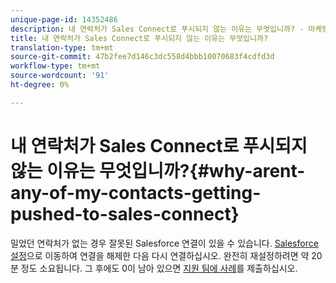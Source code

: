 ```yaml
---
unique-page-id: 14352486
description: 내 연락처가 Sales Connect로 푸시되지 않는 이유는 무엇입니까? - 마케팅 문서 - 제품 설명서
title: 내 연락처가 Sales Connect로 푸시되지 않는 이유는 무엇입니까?
translation-type: tm+mt
source-git-commit: 47b2fee7d146c3dc558d4bbb10070683f4cdfd3d
workflow-type: tm+mt
source-wordcount: '91'
ht-degree: 0%

---
```



# 내 연락처가 Sales Connect로 푸시되지 않는 이유는 무엇입니까?{#why-arent-any-of-my-contacts-getting-pushed-to-sales-connect}

밀었던 연락처가 없는 경우 잘못된 Salesforce 연결이 있을 수 있습니다. [Salesforce 설정](http://toutapp.com/next#settings/crm/salesforce/configure)으로 이동하여 연결을 해제한 다음 다시 연결하십시오. 완전히 재설정하려면 약 20분 정도 소요됩니다. 그 후에도 0이 남아 있으면 [지원 팀에 사례](http://nation.marketo.com/community/support_solutions)를 제출하십시오.

